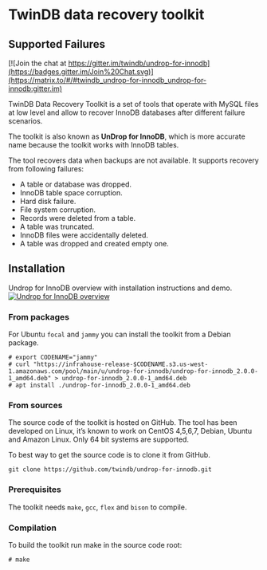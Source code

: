 # TwinDB data recovery toolkit
## Supported Failures

[![Join the chat at https://gitter.im/twindb/undrop-for-innodb](https://badges.gitter.im/Join%20Chat.svg)](https://matrix.to/#/#twindb_undrop-for-innodb_undrop-for-innodb:gitter.im)

TwinDB Data Recovery Toolkit is a set of tools that operate with MySQL files at low level and allow to recover InnoDB databases after different failure scenarios.

The toolkit is also known as **UnDrop for InnoDB**, which is more accurate name because the toolkit works with InnoDB tables.

The tool recovers data when backups are not available. It supports recovery from following failures:

- A table or database was dropped.
- InnoDB table space corruption.
- Hard disk failure.
- File system corruption.
- Records were deleted from a table.
- A table was truncated.
- InnoDB files were accidentally deleted.
- A table was dropped and created empty one.
## Installation


Undrop for InnoDB overview with installation instructions and demo.
[![Undrop for InnoDB overview](https://img.youtube.com/vi/-1LeLhGjAWM/0.jpg)](https://www.youtube.com/watch?v=-1LeLhGjAWM)

### From packages

For Ubuntu `focal` and `jammy` you can install the toolkit from
a Debian package.

```shell
# export CODENAME="jammy"
# curl "https://infrahouse-release-$CODENAME.s3.us-west-1.amazonaws.com/pool/main/u/undrop-for-innodb/undrop-for-innodb_2.0.0-1_amd64.deb" > undrop-for-innodb_2.0.0-1_amd64.deb
# apt install ./undrop-for-innodb_2.0.0-1_amd64.deb
```


### From sources

The source code of the toolkit is hosted on GitHub. The tool has been developed on Linux, it’s known to work on CentOS 4,5,6,7, Debian, Ubuntu and Amazon Linux. Only 64 bit systems are supported.

To best way to get the source code is to clone it from GitHub.
```
git clone https://github.com/twindb/undrop-for-innodb.git
```

### Prerequisites

The toolkit needs `make`, `gcc`, `flex` and `bison` to compile.

### Compilation

To build the toolkit run make in the source code root:
```
# make
```
